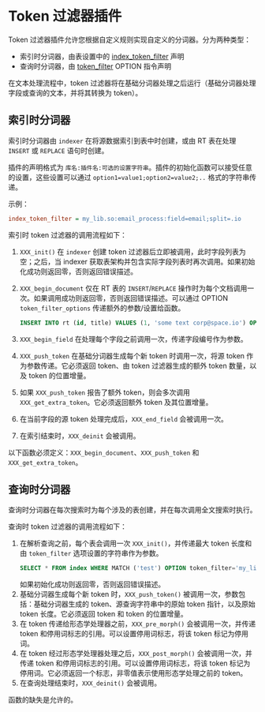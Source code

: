 # Token 过滤器插件

Token 过滤器插件允许您根据自定义规则实现自定义的分词器。分为两种类型：

- 索引时分词器，由表设置中的 [index_token_filter](../../../Creating_a_table/NLP_and_tokenization/Low-level_tokenization.md#index_token_filter) 声明
- 查询时分词器，由 [token_filter](../../../Searching/Options.md#token_filter) OPTION 指令声明

在文本处理流程中，token 过滤器将在基础分词器处理之后运行（基础分词器处理字段或查询的文本，并将其转换为 token）。

## 索引时分词器

索引时分词器由 `indexer` 在将源数据索引到表中时创建，或由 RT 表在处理 `INSERT` 或 `REPLACE` 语句时创建。

插件的声明格式为 `库名:插件名:可选的设置字符串`。插件的初始化函数可以接受任意的设置，这些设置可以通过 `option1=value1;option2=value2;..` 格式的字符串传递。

示例：

```ini
index_token_filter = my_lib.so:email_process:field=email;split=.io
```

索引时 token 过滤器的调用流程如下：

1.  `XXX_init()` 在 `indexer` 创建 token 过滤器后立即被调用，此时字段列表为空；之后，当 indexer 获取表架构并包含实际字段列表时再次调用。如果初始化成功则返回零，否则返回错误描述。
2.  `XXX_begin_document` 仅在 RT 表的 `INSERT`/`REPLACE` 操作时为每个文档调用一次。如果调用成功则返回零，否则返回错误描述。可以通过 OPTION `token_filter_options` 传递额外的参数/设置给函数。
    
    ```sql
    INSERT INTO rt (id, title) VALUES (1, 'some text corp@space.io') OPTION token_filter_options='.io'
    ```
3.  `XXX_begin_field` 在处理每个字段之前调用一次，传递字段编号作为参数。
4.  `XXX_push_token` 在基础分词器生成每个新 token 时调用一次，将源 token 作为参数传递。它必须返回 token、由 token 过滤器生成的额外 token 数量，以及 token 的位置增量。
5.  如果 `XXX_push_token` 报告了额外 token，则会多次调用 `XXX_get_extra_token`。它必须返回额外 token 及其位置增量。
6.  在当前字段的源 token 处理完成后，`XXX_end_field` 会被调用一次。
7.  在索引结束时，`XXX_deinit` 会被调用。

以下函数必须定义：`XXX_begin_document`、`XXX_push_token` 和 `XXX_get_extra_token`。

## 查询时分词器

查询时分词器在每次搜索时为每个涉及的表创建，并在每次调用全文搜索时执行。

查询时 token 过滤器的调用流程如下：

1.  在解析查询之前，每个表会调用一次 `XXX_init()`，并传递最大 token 长度和由 `token_filter` 选项设置的字符串作为参数。
    ```sql
    SELECT * FROM index WHERE MATCH ('test') OPTION token_filter='my_lib.so:query_email_process:io'
    ```
    如果初始化成功则返回零，否则返回错误描述。
2.  基础分词器生成每个新 token 时，`XXX_push_token()` 被调用一次，参数包括：基础分词器生成的 token、源查询字符串中的原始 token 指针，以及原始 token 长度。它必须返回 token 和 token 的位置增量。
3.  在 token 传递给形态学处理器之前，`XXX_pre_morph()` 会被调用一次，并传递 token 和停用词标志的引用。可以设置停用词标志，将该 token 标记为停用词。
4.  在 token 经过形态学处理器处理之后，`XXX_post_morph()` 会被调用一次，并传递 token 和停用词标志的引用。可以设置停用词标志，将该 token 标记为停用词。它必须返回一个标志，非零值表示使用形态学处理之前的 token。
5.  在查询处理结束时，`XXX_deinit()` 会被调用。

函数的缺失是允许的。

<!-- proofread -->